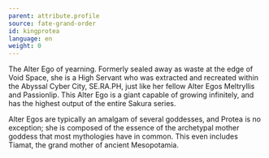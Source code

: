 ```yaml
---
parent: attribute.profile
source: fate-grand-order
id: kingprotea
language: en
weight: 0
---
```


The Alter Ego of yearning.
Formerly sealed away as waste at the edge of Void Space, she is a High Servant who was extracted and recreated within the Abyssal Cyber City, SE.RA.PH, just like her fellow Alter Egos Meltryllis and Passionlip. This Alter Ego is a giant capable of growing infinitely, and has the highest output of the entire Sakura series.

Alter Egos are typically an amalgam of several goddesses, and Protea is no exception; she is composed of the essence of the archetypal mother goddess that most mythologies have in common. This even includes Tiamat, the grand mother of ancient Mesopotamia.
